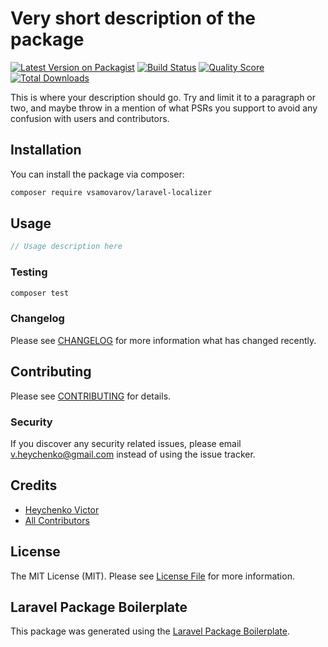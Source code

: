 # Very short description of the package

[![Latest Version on Packagist](https://img.shields.io/packagist/v/vsamovarov/laravel-localizer.svg?style=flat-square)](https://packagist.org/packages/vsamovarov/laravel-localizer)
[![Build Status](https://img.shields.io/travis/vsamovarov/laravel-localizer/master.svg?style=flat-square)](https://travis-ci.org/vsamovarov/laravel-localizer)
[![Quality Score](https://img.shields.io/scrutinizer/g/vsamovarov/laravel-localizer.svg?style=flat-square)](https://scrutinizer-ci.com/g/vsamovarov/laravel-localizer)
[![Total Downloads](https://img.shields.io/packagist/dt/vsamovarov/laravel-localizer.svg?style=flat-square)](https://packagist.org/packages/vsamovarov/laravel-localizer)

This is where your description should go. Try and limit it to a paragraph or two, and maybe throw in a mention of what PSRs you support to avoid any confusion with users and contributors.

## Installation

You can install the package via composer:

```bash
composer require vsamovarov/laravel-localizer
```

## Usage

``` php
// Usage description here
```

### Testing

``` bash
composer test
```

### Changelog

Please see [CHANGELOG](CHANGELOG.md) for more information what has changed recently.

## Contributing

Please see [CONTRIBUTING](CONTRIBUTING.md) for details.

### Security

If you discover any security related issues, please email v.heychenko@gmail.com instead of using the issue tracker.

## Credits

- [Heychenko Victor](https://github.com/vsamovarov)
- [All Contributors](../../contributors)

## License

The MIT License (MIT). Please see [License File](LICENSE.md) for more information.

## Laravel Package Boilerplate

This package was generated using the [Laravel Package Boilerplate](https://laravelpackageboilerplate.com).